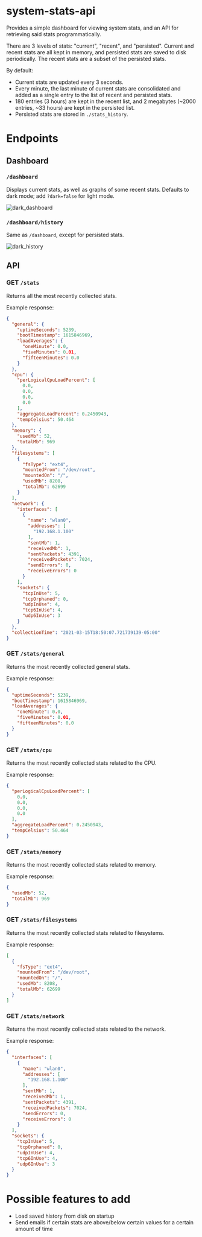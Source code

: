 # system-stats-api
Provides a simple dashboard for viewing system stats, and an API for retrieving said stats programmatically.

There are 3 levels of stats: "current", "recent", and "persisted". Current and recent stats are all kept in memory, and persisted stats are saved to disk periodically. The recent stats are a subset of the persisted stats.

By default:
* Current stats are updated every 3 seconds.
* Every minute, the last minute of current stats are consolidated and added as a single entry to the list of recent and persisted stats.
* 180 entries (3 hours) are kept in the recent list, and 2 megabytes (~2000 entries, ~33 hours) are kept in the persisted list.
* Persisted stats are stored in `./stats_history`.

# Endpoints

## Dashboard

### `/dashboard`
Displays current stats, as well as graphs of some recent stats. Defaults to dark mode; add `?dark=false` for light mode.

![dark_dashboard](https://user-images.githubusercontent.com/48834501/111235475-b7458880-85be-11eb-90a0-0c5d3de4d49b.png)

### `/dashboard/history`
Same as `/dashboard`, except for persisted stats.

![dark_history](https://user-images.githubusercontent.com/48834501/111235631-0be90380-85bf-11eb-8d27-e38435538b70.png)

## API

### GET `/stats`
Returns all the most recently collected stats.

Example response:
```json
{
  "general": {
    "uptimeSeconds": 5239,
    "bootTimestamp": 1615846969,
    "loadAverages": {
      "oneMinute": 0.0,
      "fiveMinutes": 0.01,
      "fifteenMinutes": 0.0
    }
  },
  "cpu": {
    "perLogicalCpuLoadPercent": [
      0.0,
      0.0,
      0.0,
      0.0
    ],
    "aggregateLoadPercent": 0.2450943,
    "tempCelsius": 50.464
  },
  "memory": {
    "usedMb": 52,
    "totalMb": 969
  },
  "filesystems": [
    {
      "fsType": "ext4",
      "mountedFrom": "/dev/root",
      "mountedOn": "/",
      "usedMb": 8208,
      "totalMb": 62699
    }
  ],
  "network": {
    "interfaces": [
      {
        "name": "wlan0",
        "addresses": [
          "192.168.1.100"
        ],
        "sentMb": 1,
        "receivedMb": 1,
        "sentPackets": 4391,
        "receivedPackets": 7024,
        "sendErrors": 0,
        "receiveErrors": 0
      }
    ],
    "sockets": {
      "tcpInUse": 5,
      "tcpOrphaned": 0,
      "udpInUse": 4,
      "tcp6InUse": 4,
      "udp6InUse": 3
    }
  },
  "collectionTime": "2021-03-15T18:50:07.721739139-05:00"
}
```

### GET `/stats/general`
Returns the most recently collected general stats.

Example response:
```json
{
  "uptimeSeconds": 5239,
  "bootTimestamp": 1615846969,
  "loadAverages": {
    "oneMinute": 0.0,
    "fiveMinutes": 0.01,
    "fifteenMinutes": 0.0
  }
}
```

### GET `/stats/cpu`
Returns the most recently collected stats related to the CPU.

Example response:
```json
{
  "perLogicalCpuLoadPercent": [
    0.0,
    0.0,
    0.0,
    0.0
  ],
  "aggregateLoadPercent": 0.2450943,
  "tempCelsius": 50.464
}
```

### GET `/stats/memory`
Returns the most recently collected stats related to memory.

Example response:
```json
{
  "usedMb": 52,
  "totalMb": 969
}
```

### GET `/stats/filesystems`
Returns the most recently collected stats related to filesystems.

Example response:
```json
[
  {
    "fsType": "ext4",
    "mountedFrom": "/dev/root",
    "mountedOn": "/",
    "usedMb": 8208,
    "totalMb": 62699
  }
]
```

### GET `/stats/network`
Returns the most recently collected stats related to the network.

Example response:
```json
{
  "interfaces": [
    {
      "name": "wlan0",
      "addresses": [
        "192.168.1.100"
      ],
      "sentMb": 1,
      "receivedMb": 1,
      "sentPackets": 4391,
      "receivedPackets": 7024,
      "sendErrors": 0,
      "receiveErrors": 0
    }
  ],
  "sockets": {
    "tcpInUse": 5,
    "tcpOrphaned": 0,
    "udpInUse": 4,
    "tcp6InUse": 4,
    "udp6InUse": 3
  }
}
```

# Possible features to add
* Load saved history from disk on startup
* Send emails if certain stats are above/below certain values for a certain amount of time
